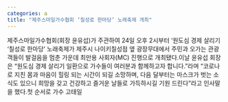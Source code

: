 ```yaml
---
categories: a
title: "제주스마일가수협회 ‘칠성로 한마당’ 노래축제 개최"
---
```

제주스마일가수협회(회장 윤유섭)가 주관하여 24일 오후 2시부터 ‘원도심 경제 살리기 ‘칠성로 한마당’ 노래축제가 제주시 나이키칠성점 옆 광장무대에서 주민과 오가는 관광객들이 발걸음을 멈춘 가운데 최만용 사회자(MC) 진행으로 개최됐다.이날 윤유섭 회장은 “원도심 경제 살리기 일환으로 가수들이 여러분과 함께하고자 합니다.”라며 “코로나로 지친 몸과 마음이 힐링 되는 시간이 되길 소망하며, 다음 달부터는 마스크가 벗는 소식도 있으니 희망을 갖고 건강하고 즐거운 날들로 가득하시길 기원 드린다”라고 인사말을 했다.첫 순서로 가수 고태일